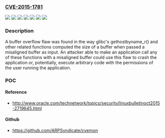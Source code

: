 ### [CVE-2015-1781](https://cve.mitre.org/cgi-bin/cvename.cgi?name=CVE-2015-1781)
![](https://img.shields.io/static/v1?label=Product&message=Red%20Hat%20Enterprise%20Linux%206&color=blue)
![](https://img.shields.io/static/v1?label=Product&message=Red%20Hat%20Enterprise%20Linux%207&color=blue)
![](https://img.shields.io/static/v1?label=Product&message=Red%20Hat%20Enterprise%20Linux%207.1%20Extended%20Update%20Support&color=blue)
![](https://img.shields.io/static/v1?label=Version&message=!%200%3A2.12-1.149.el6_6.7%20&color=brighgreen)
![](https://img.shields.io/static/v1?label=Version&message=!%200%3A2.17-105.el7%20&color=brighgreen)
![](https://img.shields.io/static/v1?label=Version&message=!%200%3A2.17-79.el7_1%20&color=brighgreen)
![](https://img.shields.io/static/v1?label=Vulnerability&message=Improper%20Restriction%20of%20Operations%20within%20the%20Bounds%20of%20a%20Memory%20Buffer&color=brighgreen)

### Description

A buffer overflow flaw was found in the way glibc's gethostbyname_r() and other related functions computed the size of a buffer when passed a misaligned buffer as input. An attacker able to make an application call any of these functions with a misaligned buffer could use this flaw to crash the application or, potentially, execute arbitrary code with the permissions of the user running the application.

### POC

#### Reference
- http://www.oracle.com/technetwork/topics/security/linuxbulletinoct2015-2719645.html

#### Github
- https://github.com/ARPSyndicate/cvemon

